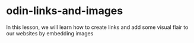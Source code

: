 # odin-links-and-images
In this lesson, we will learn how to create links and add some visual flair to our websites by embedding images
